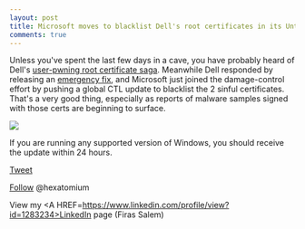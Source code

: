 ```yaml
---
layout: post
title: Microsoft moves to blacklist Dell's root certificates in its Untrusted CTL
comments: true
---
```


Unless you've spent the last few days in a cave, you have probably heard of Dell's <A href=http://www.theregister.co.uk/2015/11/23/dude_youre_getting_pwned/>user-pwning root certificate saga</a>. 
Meanwhile Dell responded by releasing an <a href=http://en.community.dell.com/dell-blogs/direct2dell/b/direct2dell/archive/2015/11/23/response-to-concerns-regarding-edellroot-certificate>emergency fix</a>, and Microsoft just joined the damage-control effort by pushing a global CTL update to blacklist the 2 sinful certificates.  That's a very good thing, especially as reports of malware samples signed with those certs are beginning to surface.

<IMG src=http://i.imgur.com/7mXxiuV.png>

If you are running any supported version of Windows, you should receive the update within 24 hours. 

<a href="http://twitter.com/share" class="twitter-share-button" 
data-url="http://hexatomium.github.io/2015/12/01/ms-blacklists-dell-root-certs/" data-text="Microsoft moves to blacklist Dell's root certificates in its Untrusted CTL"  data-count="horizontal">Tweet</a>
<script type="text/javascript" src="http://platform.twitter.com/widgets.js"></script>

<A href=https://twitter.com/hexatomium>Follow</A> @hexatomium

View my <A HREF=https://www.linkedin.com/profile/view?id=1283234>LinkedIn</A> page (Firas Salem)


